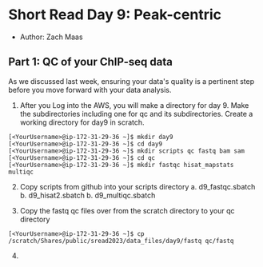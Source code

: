 # Short Read Day 9: Peak-centric
- Author: Zach Maas

## Part 1: QC of your ChIP-seq data

As we discussed last week, ensuring your data's quality is a pertinent step before you move forward with your data analysis.

1. After you Log into the AWS, you will make a directory for day 9. Make the subdirectories including one for qc and its subdirectories. Create a working directory for day9 in scratch.
```
[<YourUsername>@ip-172-31-29-36 ~]$ mkdir day9
[<YourUsername>@ip-172-31-29-36 ~]$ cd day9
[<YourUsername>@ip-172-31-29-36 ~]$ mkdir scripts qc fastq bam sam
[<YourUsername>@ip-172-31-29-36 ~]$ cd qc
[<YourUsername>@ip-172-31-29-36 ~]$ mkdir fastqc hisat_mapstats multiqc
```

2. Copy scripts from github into your scripts directory
   a. d9_fastqc.sbatch
   b. d9_hisat2.sbatch
   b. d9_multiqc.sbatch

3. Copy the fastq qc files over from the scratch directory to your qc directory
```
[<YourUsername>@ip-172-31-29-36 ~]$ cp /scratch/Shares/public/sread2023/data_files/day9/fastq qc/fastq
```

4. 
